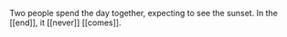 Two people spend the day together, expecting to see the sunset. In the [[end]], it [[never]] [[comes]].